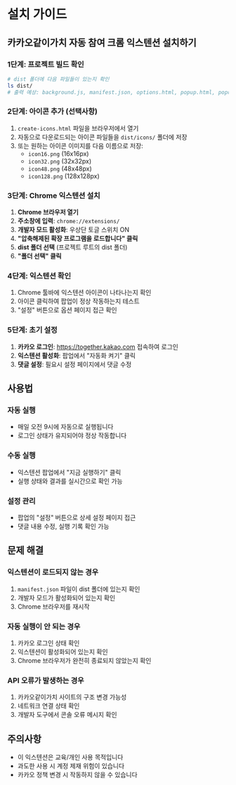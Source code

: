 # 설치 가이드

## 카카오같이가치 자동 참여 크롬 익스텐션 설치하기

### 1단계: 프로젝트 빌드 확인
```bash
# dist 폴더에 다음 파일들이 있는지 확인
ls dist/
# 출력 예상: background.js, manifest.json, options.html, popup.html, popup.js, options.js
```

### 2단계: 아이콘 추가 (선택사항)
1. `create-icons.html` 파일을 브라우저에서 열기
2. 자동으로 다운로드되는 아이콘 파일들을 `dist/icons/` 폴더에 저장
3. 또는 원하는 아이콘 이미지를 다음 이름으로 저장:
   - `icon16.png` (16x16px)
   - `icon32.png` (32x32px) 
   - `icon48.png` (48x48px)
   - `icon128.png` (128x128px)

### 3단계: Chrome 익스텐션 설치
1. **Chrome 브라우저 열기**
2. **주소창에 입력**: `chrome://extensions/`
3. **개발자 모드 활성화**: 우상단 토글 스위치 ON
4. **"압축해제된 확장 프로그램을 로드합니다" 클릭**
5. **dist 폴더 선택** (프로젝트 루트의 dist 폴더)
6. **"폴더 선택" 클릭**

### 4단계: 익스텐션 확인
1. Chrome 툴바에 익스텐션 아이콘이 나타나는지 확인
2. 아이콘 클릭하여 팝업이 정상 작동하는지 테스트
3. "설정" 버튼으로 옵션 페이지 접근 확인

### 5단계: 초기 설정
1. **카카오 로그인**: https://together.kakao.com 접속하여 로그인
2. **익스텐션 활성화**: 팝업에서 "자동화 켜기" 클릭
3. **댓글 설정**: 필요시 설정 페이지에서 댓글 수정

## 사용법

### 자동 실행
- 매일 오전 9시에 자동으로 실행됩니다
- 로그인 상태가 유지되어야 정상 작동합니다

### 수동 실행
- 익스텐션 팝업에서 "지금 실행하기" 클릭
- 실행 상태와 결과를 실시간으로 확인 가능

### 설정 관리
- 팝업의 "설정" 버튼으로 상세 설정 페이지 접근
- 댓글 내용 수정, 실행 기록 확인 가능

## 문제 해결

### 익스텐션이 로드되지 않는 경우
1. `manifest.json` 파일이 dist 폴더에 있는지 확인
2. 개발자 모드가 활성화되어 있는지 확인
3. Chrome 브라우저를 재시작

### 자동 실행이 안 되는 경우
1. 카카오 로그인 상태 확인
2. 익스텐션이 활성화되어 있는지 확인
3. Chrome 브라우저가 완전히 종료되지 않았는지 확인

### API 오류가 발생하는 경우
1. 카카오같이가치 사이트의 구조 변경 가능성
2. 네트워크 연결 상태 확인
3. 개발자 도구에서 콘솔 오류 메시지 확인

## 주의사항
- 이 익스텐션은 교육/개인 사용 목적입니다
- 과도한 사용 시 계정 제재 위험이 있습니다
- 카카오 정책 변경 시 작동하지 않을 수 있습니다
